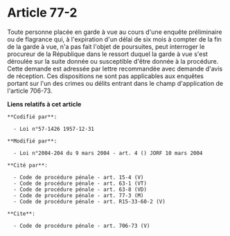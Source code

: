 # Article 77-2

Toute personne placée en garde à vue au cours d'une enquête préliminaire ou de flagrance qui, à l'expiration d'un délai de
six mois à compter de la fin de la garde à vue, n'a pas fait l'objet de poursuites, peut interroger le procureur de la
République dans le ressort duquel la garde à vue s'est déroulée sur la suite donnée ou susceptible d'être donnée à la
procédure. Cette demande est adressée par lettre recommandée avec demande d'avis de réception. Ces dispositions ne sont pas
applicables aux enquêtes portant sur l'un des crimes ou délits entrant dans le champ d'application de l'article 706-73.

**Liens relatifs à cet article**

	**Codifié par**:

	  - Loi n°57-1426 1957-12-31

	**Modifié par**:

	  - Loi n°2004-204 du 9 mars 2004 - art. 4 () JORF 10 mars 2004

	**Cité par**:

	  - Code de procédure pénale - art. 15-4 (V)
	  - Code de procédure pénale - art. 63-1 (VT)
	  - Code de procédure pénale - art. 63-8 (VD)
	  - Code de procédure pénale - art. 77-3 (M)
	  - Code de procédure pénale - art. R15-33-60-2 (V)

	**Cite**:

	  - Code de procédure pénale - art. 706-73 (V)
